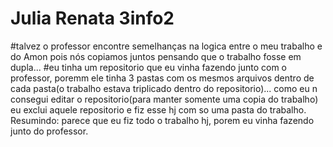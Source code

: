 # Julia Renata 3info2
#talvez o professor encontre semelhanças na logica entre o meu trabalho e do Amon pois nós copiamos juntos pensando que o trabalho fosse em dupla...
#eu tinha um repositorio que eu vinha fazendo junto com o professor, poremm ele tinha 3 pastas com os mesmos arquivos dentro de cada pasta(o trabalho estava triplicado dentro do repositorio)... como eu n consegui editar o repositorio(para manter somente uma copia do trabalho) eu exclui aquele repositorio e fiz esse hj com so uma pasta do trabalho. Resumindo: parece que eu fiz todo o trabalho hj, porem eu vinha fazendo junto do professor.
